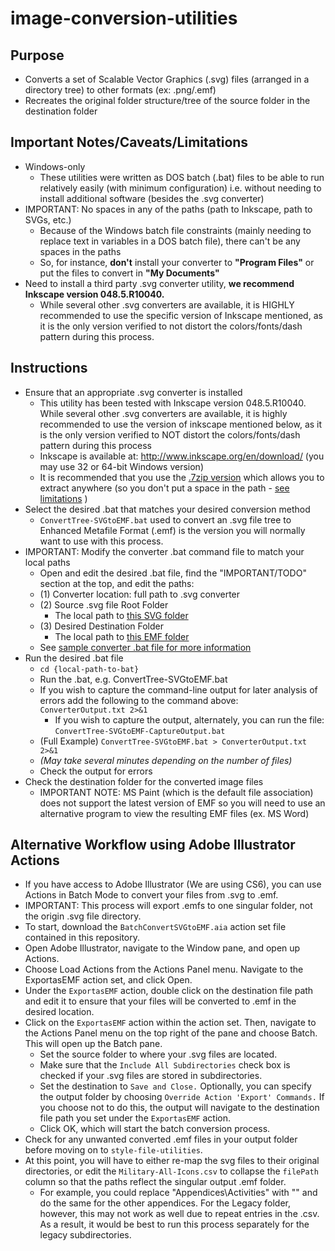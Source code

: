 # image-conversion-utilities

## Purpose

* Converts a set of Scalable Vector Graphics (.svg) files (arranged in a directory tree) to other formats (ex: .png/.emf)
* Recreates the original folder structure/tree of the source folder in the destination folder

## Important Notes/Caveats/Limitations

* Windows-only
    * These utilities were written as DOS batch (.bat) files to be able to run relatively easily (with minimum configuration) i.e. without needing to install additional software (besides the .svg converter)
* IMPORTANT: No spaces in any of the paths (path to Inkscape, path to SVGs, etc.)
    * Because of the Windows batch file constraints (mainly needing to replace text in variables in a DOS batch file), there can't be any spaces in the paths
    * So, for instance, **don't** install your converter to **"Program Files"** or put the files to convert in **"My Documents"**
* Need to install a third party .svg converter utility, **we recommend Inkscape version 048.5.R10040.**
    * While several other .svg converters are available, it is HIGHLY recommended to use the specific version of Inkscape mentioned, as it is the only version verified to not distort the colors/fonts/dash pattern during this process. 

## Instructions 

* Ensure that an appropriate .svg converter is installed
    * This utility has been tested with Inkscape version 048.5.R10040. While several other .svg converters are available, it is highly recommended to use the version of inkscape mentioned below, as it is the only version verified to NOT distort the colors/fonts/dash pattern during this process
    * Inkscape is available at: http://www.inkscape.org/en/download/ (you may use 32 or 64-bit Windows version)
    * It is recommended that you use the [.7zip version](https://inkscape.org/en/gallery/item/3932/Inkscape-0.91-1-win32.7z) which allows you to extract anywhere (so you don't put a space in the path - [see limitations](#important-notescaveatslimitations) )
* Select the desired .bat that matches your desired conversion method
    * `ConvertTree-SVGtoEMF.bat` used to convert an .svg file tree to Enhanced Metafile Format (.emf) is the version you will normally want to use with this process.
* IMPORTANT: Modify the converter .bat command file to match your local paths
    *  Open and edit the desired .bat file, find the "IMPORTANT/TODO" section at the top, and edit the paths:
    *  (1) Converter location: full path to .svg converter
    *  (2) Source .svg file Root Folder
         * The local path to [this SVG folder](../../svg)
    *  (3) Desired Destination Folder
         * The local path to [this EMF folder](../../emf)
    *  See [sample converter .bat file for more information](./ConvertTree-SVGtoEMF.bat)
*  Run the desired .bat file
    *  `cd {local-path-to-bat}`
    *  Run the .bat, e.g. ConvertTree-SVGtoEMF.bat
    *  If you wish to capture the command-line output for later analysis of errors add the following to the command above: `ConverterOutput.txt 2>&1`
        *  If you wish to capture the output, alternately, you can run the file: `ConvertTree-SVGtoEMF-CaptureOutput.bat`
    *  (Full Example)  `ConvertTree-SVGtoEMF.bat > ConverterOutput.txt 2>&1` 
    *  *(May take several minutes depending on the number of files)*
    *  Check the output for errors
*  Check the destination folder for the converted image files
    * IMPORTANT NOTE: MS Paint (which is the default file association) does not support the latest version of EMF so you will need to use an alternative program to view the resulting EMF files (ex. MS Word)

## Alternative Workflow using Adobe Illustrator Actions

* If you have access to Adobe Illustrator (We are using CS6), you can use Actions in Batch Mode to convert your files from .svg to .emf.
* IMPORTANT: This process will export .emfs to one singular folder, not the origin .svg file directory.
* To start, download the `BatchConvertSVGtoEMF.aia` action set file contained in this repository.
* Open Adobe Illustrator, navigate to the Window pane, and open up Actions.
* Choose Load Actions from the Actions Panel menu. Navigate to the ExportasEMF action set, and click Open. 
* Under the `ExportasEMF` action, double click on the destination file path and edit it to ensure that your files will be converted to .emf in the desired location.
* Click on the `ExportasEMF` action within the action set. Then, navigate to the Actions Panel menu on the top right of the pane and choose Batch. This will open up the Batch pane.
    * Set the source folder to where your .svg files are located.
    * Make sure that the `Include All Subdirectories` check box is checked if your .svg files are stored in subdirectories.
    * Set the destination to `Save and Close.` Optionally, you can specify the output folder by choosing `Override Action 'Export' Commands.` If you choose not to do this, the output will navigate to the destination file path you set under the `ExportasEMF` action.
    * Click OK, which will start the batch conversion process.
* Check for any unwanted converted .emf files in your output folder before moving on to `style-file-utilities`. 
* At this point, you will have to either re-map the svg files to their original directories, or edit the `Military-All-Icons.csv` to collapse the `filePath` column so that the paths reflect the singular output .emf folder. 
    * For example, you could replace "Appendices\Activities" with "" and do the same for the other appendices. For the Legacy folder, however, this may not work as well due to repeat entries in the .csv. As a result, it would be best to run this process separately for the legacy subdirectories. 